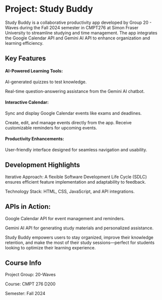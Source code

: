 # Project: Study Buddy

Study Buddy is a collaborative productivity app developed by Group 20 - Waves during the Fall 2024 semester in CMPT276 at Simon Fraser University to streamline studying and time management. The app integrates the Google Calendar API and Gemini AI API to enhance organization and learning efficiency.

## Key Features

#### AI-Powered Learning Tools:

AI-generated quizzes to test knowledge.

Real-time question-answering assistance from the Gemini AI chatbot.

#### Interactive Calendar:

Sync and display Google Calendar events like exams and deadlines.

Create, edit, and manage events directly from the app.
Receive customizable reminders for upcoming events.

#### Productivity Enhancements:

User-friendly interface designed for seamless navigation and usability.

## Development Highlights

Iterative Approach: A flexible Software Development Life Cycle (SDLC) ensures efficient feature implementation and adaptability to feedback.

Technology Stack: HTML, CSS, JavaScript, and API integrations.

## APIs in Action:

Google Calendar API for event management and reminders.

Gemini AI API for generating study materials and personalized assistance.

Study Buddy empowers users to stay organized, improve their knowledge retention, and make the most of their study sessions—perfect for students looking to optimize their learning experience.

## Course Info

Project Group: 20-Waves

Course: CMPT 276 D200

Semester: Fall 2024
